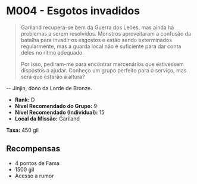 # M004 - Esgotos invadidos

>Gariland recupera-se bem da Guerra dos Leões, mas ainda há problemas a serem resolvidos. Monstros aproveitaram a confusão da batalha para invadir os esgostos e estão sendo exterminados regularmente, mas a guarda local não é suficiente para dar conta deles no ritmo adequado.
>
>Por isso, pediram-me para encontrar mercenários que estivessem dispostos a ajudar. Conheço um grupo perfeito para o serviço, mas será que estarão a altura?

-- Jinjin, dono da Lorde de Bronze.

* **Rank:** D
* **Nível Recomendado do Grupo:** 9
* **Nível Recomendado (Individual):** 15
* **Local da Missão:** Gariland

**Taxa:** 450 gil

## Recompensas

* 4 pontos de Fama
* 1500 gil
* Acesso a rumor
